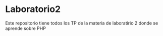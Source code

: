 # Laboratorio2
Este repositorio tiene todos los TP de la materia de laboratirio 2 donde se aprende sobre PHP
